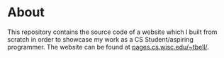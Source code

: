 # About
This repository contains the source code of a website which I built from scratch in order to showcase my work as a CS Student/aspiring programmer. The website can be found at [pages.cs.wisc.edu/~tbell/](/pages.cs.wisc.edu/~tbell/). 
